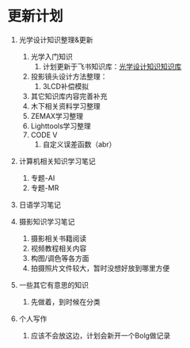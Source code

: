 # 更新计划

1. 光学设计知识整理&更新
    1. 光学入门知识
        1. 计划更新于飞书知识库：[光学设计知识知识库](https://rqw906yyez0.feishu.cn/wiki/space/7262947534015004673?fromScene=spaceOverview&disposable_login_token=eyJ1c2VyX2lkIjoiNzI1MjkzOTU1MDEwNjk5MjY0MSIsImRldmljZV9sb2dpbl9pZCI6IjcyNjI5NDUyOTc4MDkxNDU4ODQiLCJ0aW1lc3RhbXAiOjE2OTExMTA1MzQsInVuaXQiOiJldV9uYyIsInB3ZF9sZXNzX2xvZ2luX2F1dGgiOiIxIiwidmVyc2lvbiI6InYzIiwidGVuYW50X2JyYW5kIjoiZmVpc2h1IiwicGtnX2JyYW5kIjoi6aOe5LmmIn0=.290b36f5685307838da32f4988e34fb26c8be43282aa5c3c91495c3f56528a13)
    2. 投影镜头设计方法整理：
        1. 3LCD补偿模拟
    3. 其它知识库内容完善补充
    4. 木下相关资料学习整理
    5. ZEMAX学习整理
    6. Lighttools学习整理
    7. CODE V
        1. 自定义误差函数（abr）
2. 计算机相关知识学习笔记
    1. 专题-AI
    2. 专题-MR


3. 日语学习笔记

4. 摄影知识学习笔记
    1. 摄影相关书籍阅读
    2. 视频教程相关内容
    3. 构图/调色等各方面
    4. 拍摄照片文件较大，暂时没想好放到哪里方便


5. 一些其它有意思的知识
    1. 先做着，到时候在分类


6. 个人写作
    1. 应该不会放这边，计划会新开一个Bolg做记录

